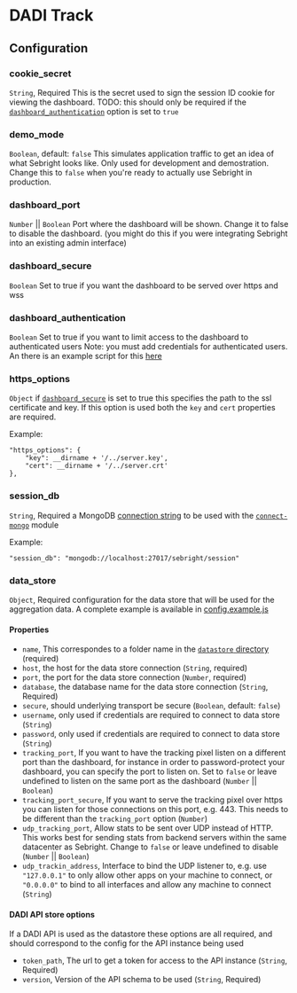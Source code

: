 # DADI Track

## Configuration

### cookie_secret

`String`, Required
This is the secret used to sign the session ID cookie for viewing the dashboard.
TODO: this should only be required if the [`dashboard_authentication`](#dashboard_authentication) option is set to `true`

### demo_mode

`Boolean`, default: `false`
This simulates application traffic to get an idea of what Sebright
looks like.  Only used for development and demostration.  Change this to `false` when you're ready to actually use
Sebright in production.

### dashboard_port

`Number` || `Boolean`
Port where the dashboard will be shown.  Change it to false to disable
the dashboard. (you might do this if you were integrating
Sebright into an existing admin interface)

### dashboard_secure

`Boolean`
Set to true if you want the dashboard to be served over https and wss

### dashboard_authentication

`Boolean`
Set to true if you want to limit access to the dashboard to authenticated users
Note: you must add credentials for authenticated users.  An there is an example script for this [here](https://github.com/bantam-framework/sebright/blob/master/scripts/createuser.js)

### https_options

`Object`
if [`dashboard_secure`](#dashboard_secure) is set to true this specifies the path to the ssl certificate and key.  If this option is used both the `key` and `cert` properties are required.

Example:

    "https_options": {
        "key": __dirname + '/../server.key',
        "cert": __dirname + '/../server.crt'
    },

### session_db

`String`, Required
a MongoDB [connection string](http://docs.mongodb.org/manual/reference/connection-string/) to be used with the [`connect-mongo`](https://github.com/kcbanner/connect-mongo) module

Example:

    "session_db": "mongodb://localhost:27017/sebright/session"

### data_store

`Object`, Required
configuration for the data store that will be used for the aggregation data.  A complete example is available in [config.example.js](https://github.com/bantam-framework/sebright/blob/master/config/config.example.js)

#### Properties

  - `name`, This correspondes to a folder name in the [`datastore` directory](https://github.com/bantam-framework/sebright/tree/master/lib/datastore) (required)
  - `host`, the host for the data store connection (`String`, required)
  - `port`, the port for the data store connection (`Number`, required)
  - `database`, the database name for the data store connection (`String`, Required)
  - `secure`, should underlying transport be secure (`Boolean`, default: `false`)
  - `username`, only used if credentials are required to connect to data store (`String`)
  - `password`, only used if credentials are required to connect to data store (`String`)
  - `tracking_port`, If you want to have the tracking pixel listen on a different port than the dashboard, for instance in order to password-protect your dashboard, you can specify the port to listen on.  Set to `false` or leave undefined to listen on the same port as the dashboard (`Number`  || `Boolean`)
  - `tracking_port_secure`,  If you want to serve the tracking pixel over https you can listen for those connections on this port, e.g. 443.  This needs to be different than the `tracking_port` option (`Number`)
  - `udp_tracking_port`, Allow stats to be sent over UDP instead of HTTP.  This works best for sending stats from backend servers within the same datacenter as Sebright. Change to `false` or leave undefined to disable (`Number` || `Boolean`)
  - `udp_trackin_address`, Interface to bind the UDP listener to, e.g. use `"127.0.0.1"` to only allow other apps on your machine to connect, or `"0.0.0.0"` to bind to all interfaces and allow any machine to connect (`String`)

#### DADI API store options

If a DADI API is used as the datastore these options are all required, and should correspond to the config for the API instance being used

  - `token_path`, The url to get a token for access to the API instance (`String`, Required)
  - `version`, Version of the API schema to be used (`String`, Required)
